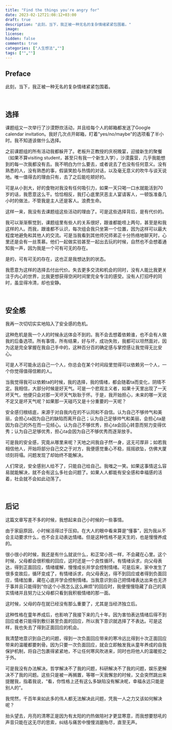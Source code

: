 ```yaml
---
title: "Find the things you're angry for"
date: 2023-02-12T21:08:12+03:00
draft: true
description: "此刻，当下，我正被一种无名的复杂情绪紧紧包围着。"
image: 
license: 
hidden: false
comments: true
categories: ["人生想法",""]
tags: ["",""]
---
```


## Preface
此刻，当下，我正被一种无名的复杂情绪紧紧包围着。

&nbsp;

## 选择

课题组又一次举行了沙漠野炊活动，并且给每个人的邮箱都发送了Google calendar invitation。我好几次点开邮箱，盯着"yes/no/maybe"的选项看了半小时。我不知道该做什么选择。

之前课题组的所有活动我都躲开了。老板升正教授的庆祝晚宴，迎接新生的聚餐（如果不算visiting student，甚至只有我一个新生入学），沙漠露营，几乎我能想到的每一次我都没有去。我不明白为什么要去，或者说去了也没有任何意义。没有熟悉的人，没有熟悉的事，假装笑脸与热情的对话，以及毫无意义的吹牛与谈天说地。唯一值得去的理由只有，去了之后能吃顿好的。

可是从小到大，好的食物对我没有任何吸引力，如果一天只喝一口水就能活到70岁的话，我愿意这么干。恰恰相反，我打心底里厌恶主人宴请客人，一顿饭准备几小时的做法，不管我是主人还是客人。浪费生命。

这样一来，我没有去课题组这些活动的理由了。可是这些选择背后，是有代价的。

我可以渐渐察觉到，课题组里有些人的关系很好，跟谁都能唠上两句，甚至是和我这样的人。而我，跟谁都不认识，每次组会我只坐第一个位置，因为这样可以最大程度地避免和其他人的交流。可是当我看到其他师兄师弟正十分热络地聊天时，心里还是会有一丝羡慕。他们一起做实验甚至一起出去玩的时候，自然也不会想着通知我一声，因为我是一个可有可无的存在。

是的，可有可无的存在，这也正是我想达到的状态。

我愿意为这样的选择去付出代价。失去更多交流和机会的同时，没有人能比我更关注于内心的世界，比我更想获得空闲时间里完全专注的感受。没有人打招呼的同时，虽显得冷清，却也安静。

&nbsp;

## 安全感

我再一次切切实实地陷入了安全感的危机。

这种危机是我一个人的时候永远体会不到的。我不会去想着依赖谁，也不会有人做我的后备选项。所有事情，所有结果，好与坏，成功失败，我都可以坦然面对，因为这是完全掌握在我自己手中的，这种百分百的确定感与掌控感让我觉得无比安心。

可是人不可能永远自己一个人，你总会在某个时间段里觉得可以依赖另一个人，一个你觉得值得信赖的人。

当我觉得我可以依赖ta的时候，我的选择，我的情绪，都会随着ta而变化，阴晴不定。我相信，大部分时候是好天气。可是一个悲观主义者，如果十天里出现了一天坏天气，他便只会对那一天坏天气耿耿于怀。于是，我开始担心，未来的哪一天说不定又是坏天气呢？如果那一天碰巧又是十分重要的一天呢？

安全感归根结底，来源于对自我内在的不认同和不自信。认为自己不够帅气和美丽，会担心ta因为自己的缺陷而离开自己；认为自己足够帅气和美丽，会担心ta是因为自己的外在而一见倾心。认为自己不够优秀，担心ta会回心转意而努力变得优秀；认为自己足够优秀，担心ta会因为自己不够优秀而逐渐放手。

可是我的安全感，究竟从哪里来呢？天地之间我自孑然一身，这无可厚非；如若我相信他人，开始将部分自己交之于对方，我便感觉重心不稳，摇摇欲坠，仿佛大厦顷刻将塌。问题发现了却始终不能解决。

人们常说，安全感别人给不了，只能自己给自己。我嗤之一笑。如果这事情这么容易就能解决，就不会有这么多社会问题了。如果人人都能有安全感和幸福感的活着，社会就不会如此动荡了。

&nbsp;

## 后记

这篇文章写差不多的时候，我想起来自己小时候的一些事情。

由于家庭原因，小时候活得过于压抑。在大人的眼中看来算是“懂事”，因为我从不会主动要求什么，也不会主动表达情绪。但是这种性格不是天生的，也是慢慢养成的。

很小很小的时候，我还是有什么就说什么，和正常小孩一样，不会藏在心里。这个时候，父母都会很积极的回应，这时还是一个良性循环。有情绪诉求，向父母表达，得到正面回应，情绪缓解，慢慢成长并学会控制情绪。可是后来，家中发生了很多变故后，循环变成了，有情绪诉求，向父母表达，得不到回应或者得到负面回应，情绪加重，藏在心底并学会控制情绪。当我意识到自己把情绪表达出来也无济于事并且只能得到“你这个小孩怎么这么麻烦”的回应时，我便慢慢隐藏了自己的真实情绪并且努力让父母都只看到我积极情绪的那一面。

这时候，父母的存在就已经没有那么重要了，尤其是当经济独立后。

这种性格在童年养成后，也影响了我接下来的几十年。因为害怕表达情绪后得不到回应或者只能得到敷衍甚至负面的回应，所以我下意识就选择了不表达。可是这样，我也失去了得到正面回应的机会。

我清楚地意识到自己的问题，得到一次负面回应带来的寒冷远比得到十次正面回应带来的温暖都要刺骨。因为只要一次负面回应，就会立即触发我从童年养成的自我保护机制，将自己包裹得紧紧地，不让任何寒风吹进来，同时也将他人的温暖拒之于外。

可是我没有办法解决。哲学解决不了我的问题，科研解决不了我的问题，娱乐更解决不了我的问题。这些只是被一再搁置，等哪一天我懈怠的时候，又会突然跳出来提醒我，指着我说，“看，你性格上还有这么多缺陷没有解决呢，幸福永远只能是别人的”。

我愕然，千百年来如此多的伟人都无法解决此问题，凭我一人之力又该如何解决呢？

抬头望去，月亮的清寒正是因为有太阳的灼热做陪衬才更显寒意，而我想要怒吼的声音只能在这无尽的思索，纠结与痛苦中慢慢消磨殆尽，直至无声。